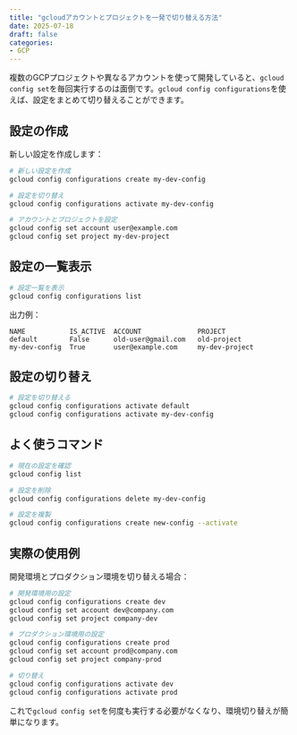 ```yaml
---
title: "gcloudアカウントとプロジェクトを一発で切り替える方法"
date: 2025-07-18
draft: false
categories:
- GCP
---
```


複数のGCPプロジェクトや異なるアカウントを使って開発していると、`gcloud config set`を毎回実行するのは面倒です。`gcloud config configurations`を使えば、設定をまとめて切り替えることができます。

## 設定の作成

新しい設定を作成します：

```bash
# 新しい設定を作成
gcloud config configurations create my-dev-config

# 設定を切り替え
gcloud config configurations activate my-dev-config

# アカウントとプロジェクトを設定
gcloud config set account user@example.com
gcloud config set project my-dev-project
```

## 設定の一覧表示

```bash
# 設定一覧を表示
gcloud config configurations list
```

出力例：
```
NAME           IS_ACTIVE  ACCOUNT              PROJECT
default        False      old-user@gmail.com   old-project
my-dev-config  True       user@example.com     my-dev-project
```

## 設定の切り替え

```bash
# 設定を切り替える
gcloud config configurations activate default
gcloud config configurations activate my-dev-config
```

## よく使うコマンド

```bash
# 現在の設定を確認
gcloud config list

# 設定を削除
gcloud config configurations delete my-dev-config

# 設定を複製
gcloud config configurations create new-config --activate
```

## 実際の使用例

開発環境とプロダクション環境を切り替える場合：

```bash
# 開発環境用の設定
gcloud config configurations create dev
gcloud config set account dev@company.com
gcloud config set project company-dev

# プロダクション環境用の設定
gcloud config configurations create prod
gcloud config set account prod@company.com
gcloud config set project company-prod

# 切り替え
gcloud config configurations activate dev
gcloud config configurations activate prod
```

これで`gcloud config set`を何度も実行する必要がなくなり、環境切り替えが簡単になります。
